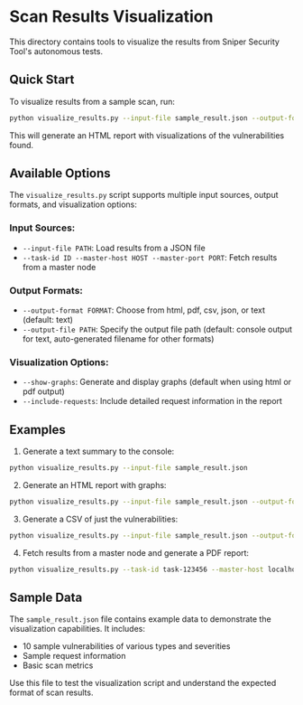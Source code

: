 # Scan Results Visualization

This directory contains tools to visualize the results from Sniper Security Tool's autonomous tests.

## Quick Start

To visualize results from a sample scan, run:

```bash
python visualize_results.py --input-file sample_result.json --output-format html
```

This will generate an HTML report with visualizations of the vulnerabilities found.

## Available Options

The `visualize_results.py` script supports multiple input sources, output formats, and visualization options:

### Input Sources:
- `--input-file PATH`: Load results from a JSON file
- `--task-id ID --master-host HOST --master-port PORT`: Fetch results from a master node

### Output Formats:
- `--output-format FORMAT`: Choose from html, pdf, csv, json, or text (default: text)
- `--output-file PATH`: Specify the output file path (default: console output for text, auto-generated filename for other formats)

### Visualization Options:
- `--show-graphs`: Generate and display graphs (default when using html or pdf output)
- `--include-requests`: Include detailed request information in the report

## Examples

1. Generate a text summary to the console:
```bash
python visualize_results.py --input-file sample_result.json
```

2. Generate an HTML report with graphs:
```bash
python visualize_results.py --input-file sample_result.json --output-format html --output-file report.html
```

3. Generate a CSV of just the vulnerabilities:
```bash
python visualize_results.py --input-file sample_result.json --output-format csv --output-file vulnerabilities.csv
```

4. Fetch results from a master node and generate a PDF report:
```bash
python visualize_results.py --task-id task-123456 --master-host localhost --master-port 8000 --output-format pdf
```

## Sample Data

The `sample_result.json` file contains example data to demonstrate the visualization capabilities. It includes:
- 10 sample vulnerabilities of various types and severities
- Sample request information
- Basic scan metrics

Use this file to test the visualization script and understand the expected format of scan results. 